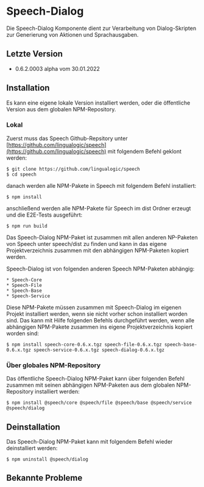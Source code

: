 # Speech-Dialog

Die Speech-Dialog Komponente dient zur Verarbeitung von Dialog-Skripten zur Generierung von Aktionen und Sprachausgaben.


## Letzte Version

* 0.6.2.0003 alpha vom 30.01.2022


## Installation

Es kann eine eigene lokale Version installiert werden, oder die öffentliche Version aus dem globalen NPM-Repository.


### Lokal

Zuerst muss das Speech Github-Repsitory unter [https://github.com/lingualogic/speech](https://github.com/lingualogic/speech) mit folgendem Befehl geklont werden:

    $ git clone https://github.com/lingualogic/speech
    $ cd speech

danach werden alle NPM-Pakete in Speech mit folgendem Befehl installiert:

    $ npm install

anschließend werden alle NPM-Pakete für Speech im dist Ordner erzeugt und die E2E-Tests ausgeführt:

    $ npm run build

Das Speech-Dialog NPM-Paket ist zusammen mit allen anderen NP-Paketen von Speech unter speech/dist zu finden und kann in das eigene Projektverzeichnis zusammen mit den abhängigen NPM-Paketen kopiert werden.

Speech-Dialog ist von folgenden anderen Speech NPM-Paketen abhängig:

    * Speech-Core
    * Speech-File
    * Speech-Base
    * Speech-Service

Diese NPM-Pakete müssen zusammen mit Speech-Dialog im eigenen Projekt installiert werden, wenn sie nicht vorher schon installiert worden sind. Das kann mit Hilfe folgenden Befehls durchgeführt werden, wenn alle abhängigen NPM-Pakete zusammen ins eigene Projektverzeichnis kopiert worden sind:

    $ npm install speech-core-0.6.x.tgz speech-file-0.6.x.tgz speech-base-0.6.x.tgz speech-service-0.6.x.tgz speech-dialog-0.6.x.tgz


### Über globales NPM-Repository

Das öffentliche Speech-Dialog NPM-Paket kann über folgenden Befehl zusammen mit seinen abhängigen NPM-Paketen aus dem globalen NPM-Repository installiert werden:

    $ npm install @speech/core @speech/file @speech/base @speech/service @speech/dialog


## Deinstallation

Das Speech-Dialog NPM-Paket kann mit folgendem Befehl wieder deinstalliert werden:

    $ npm uninstall @speech/dialog


## Bekannte Probleme
